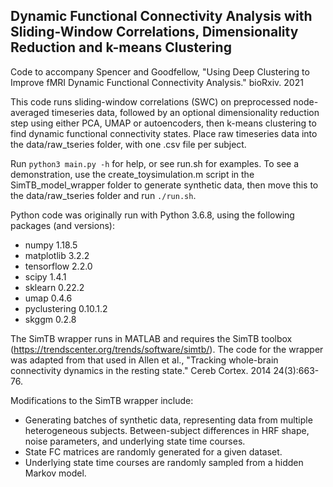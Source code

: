 ## Dynamic Functional Connectivity Analysis with Sliding-Window Correlations, Dimensionality Reduction and k-means Clustering

Code to accompany Spencer and Goodfellow, "Using Deep Clustering to Improve fMRI Dynamic Functional Connectivity Analysis." bioRxiv. 2021

This code runs sliding-window correlations (SWC) on preprocessed node-averaged timeseries data, followed by an optional dimensionality reduction step using either PCA, UMAP or autoencoders, then k-means clustering to find dynamic functional connectivity states. Place raw timeseries data into the data/raw_tseries folder, with one .csv file per subject.

Run `python3 main.py -h` for help, or see run.sh for examples. To see a demonstration, use the create_toysimulation.m script in the SimTB_model_wrapper folder to generate synthetic data, then move this to the data/raw_tseries folder and run `./run.sh`.

Python code was originally run with Python 3.6.8, using the following packages (and versions):
- numpy 1.18.5
- matplotlib 3.2.2
- tensorflow 2.2.0
- scipy 1.4.1
- sklearn 0.22.2
- umap 0.4.6
- pyclustering 0.10.1.2
- skggm 0.2.8

The SimTB wrapper runs in MATLAB and requires the SimTB toolbox (https://trendscenter.org/trends/software/simtb/). The code for the wrapper was adapted from that used in Allen et al., "Tracking whole-brain connectivity dynamics in the resting state." Cereb Cortex. 2014 24(3):663-76.

Modifications to the SimTB wrapper include:
- Generating batches of synthetic data, representing data from multiple heterogeneous subjects. Between-subject differences in HRF shape, noise parameters, and underlying state time courses.
- State FC matrices are randomly generated for a given dataset.
- Underlying state time courses are randomly sampled from a hidden Markov model.

